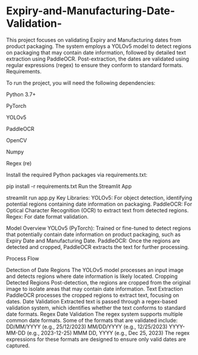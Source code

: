 # Expiry-and-Manufacturing-Date-Validation-
This project focuses on validating Expiry and Manufacturing dates from product packaging. The system employs a YOLOv5 model to detect regions on packaging that may contain date information, followed by detailed text extraction using PaddleOCR. Post-extraction, the dates are validated using regular expressions (regex) to ensure they conform to standard formats. Requirements.

To run the project, you will need the following dependencies:

Python 3.7+

PyTorch

YOLOv5

PaddleOCR

OpenCV

Numpy

Regex (re)

Install the required Python packages via requirements.txt:

pip install -r requirements.txt
Run the Streamlit App

streamlit run app.py
Key Libraries: YOLOv5: For object detection, identifying potential regions containing date information on packaging. PaddleOCR: For Optical Character Recognition (OCR) to extract text from detected regions. Regex: For date format validation.

Model Overview YOLOv5 (PyTorch): Trained or fine-tuned to detect regions that potentially contain date information on product packaging, such as Expiry Date and Manufacturing Date. PaddleOCR: Once the regions are detected and cropped, PaddleOCR extracts the text for further processing.

Process Flow

Detection of Date Regions The YOLOv5 model processes an input image and detects regions where date information is likely located.
Cropping Detected Regions Post-detection, the regions are cropped from the original image to isolate areas that may contain date information.
Text Extraction PaddleOCR processes the cropped regions to extract text, focusing on dates.
Date Validation Extracted text is passed through a regex-based validation system, which identifies whether the text conforms to standard date formats. Regex Date Validation The regex system supports multiple common date formats. Some of the formats that are validated include: DD/MM/YYYY (e.g., 25/12/2023) MM/DD/YYYY (e.g., 12/25/2023) YYYY-MM-DD (e.g., 2023-12-25) MMM DD, YYYY (e.g., Dec 25, 2023) The regex expressions for these formats are designed to ensure only valid dates are captured. 
